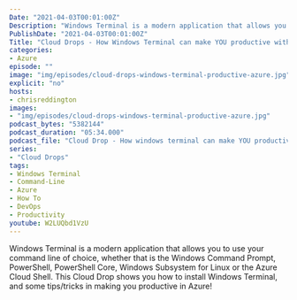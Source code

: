 ```yaml
---
Date: "2021-04-03T00:01:00Z"
Description: "Windows Terminal is a modern application that allows you to use your command line of choice, whether that is the Windows Command Prompt, PowerShell, PowerShell Core, Windows Subsystem for Linux  or the Azure Cloud Shell. This Cloud Drop shows you how to install Windows Terminal, and some tips/tricks in making you productive in Azure!"
PublishDate: "2021-04-03T00:01:00Z"
Title: "Cloud Drops - How Windows Terminal can make YOU productive with Azure"
categories:
- Azure
episode: ""
image: "img/episodes/cloud-drops-windows-terminal-productive-azure.jpg"
explicit: "no"
hosts:
- chrisreddington
images:
- "img/episodes/cloud-drops-windows-terminal-productive-azure.jpg"
podcast_bytes: "5382144"
podcast_duration: "05:34.000"
podcast_file: "Cloud Drop - How windows terminal can make YOU productive with Azure.mp3"
series:
- "Cloud Drops"
tags:
- Windows Terminal
- Command-Line
- Azure
- How To
- DevOps
- Productivity
youtube: W2LUQbd1VzU
---
```

Windows Terminal is a modern application that allows you to use your command line of choice, whether that is the Windows Command Prompt, PowerShell, PowerShell Core, Windows Subsystem for Linux  or the Azure Cloud Shell. This Cloud Drop shows you how to install Windows Terminal, and some tips/tricks in making you productive in Azure!
